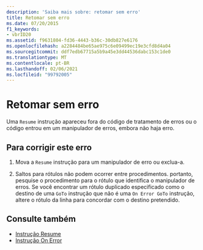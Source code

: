 ```yaml
---
description: 'Saiba mais sobre: retomar sem erro'
title: Retomar sem erro
ms.date: 07/20/2015
f1_keywords:
- vbrID20
ms.assetid: f9631804-fd36-4443-b36c-30db827e6176
ms.openlocfilehash: a2284484be65ae975c6e09499ec19e3cfd8d4a04
ms.sourcegitcommit: ddf7edb67715a5b9a45e3dd44536dabc153c1de0
ms.translationtype: MT
ms.contentlocale: pt-BR
ms.lasthandoff: 02/06/2021
ms.locfileid: "99792005"
---
```

# <a name="resume-without-error"></a>Retomar sem erro

Uma `Resume` instrução apareceu fora do código de tratamento de erros ou o código entrou em um manipulador de erros, embora não haja erro.  
  
## <a name="to-correct-this-error"></a>Para corrigir este erro  
  
1. Mova a `Resume` instrução para um manipulador de erro ou exclua-a.  
  
2. Saltos para rótulos não podem ocorrer entre procedimentos. portanto, pesquise o procedimento para o rótulo que identifica o manipulador de erros. Se você encontrar um rótulo duplicado especificado como o destino de uma `GoTo` instrução que não é uma `On Error GoTo` instrução, altere o rótulo da linha para concordar com o destino pretendido.  
  
## <a name="see-also"></a>Consulte também

- [Instrução Resume](../statements/resume-statement.md)
- [Instrução On Error](../statements/on-error-statement.md)
